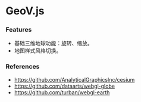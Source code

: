 GeoV.js
=======

### Features ###
* 基础三维地球功能：旋转、缩放。
* 地图样式风格切换。

### References ###
* https://github.com/AnalyticalGraphicsInc/cesium
* https://github.com/dataarts/webgl-globe
* https://github.com/turban/webgl-earth